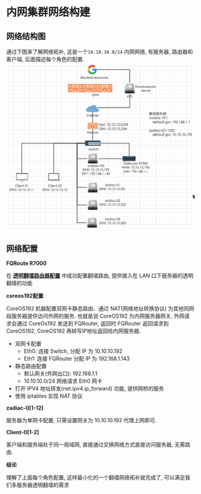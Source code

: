 # 内网集群网络构建

## 网络结构图

通过下图来了解网络拓补, 这是一个`10.10.10.0/24` 内网网络,  有服务器, 路由器和客户端, 后面描述每个角色的配置. 	![2016-06-23_20-36-40_01](./images/2016-07-17_18-30-56.png)

## 网络配置

__FQRoute R7000__

在 __[透明翻墙路由器配置](../chapter-1/transparent-router-cross-over-the-wall.md)__ 中成功配置翻墙路由, 提供接入在 LAN 口下服务器的透明翻墙的功能

__coreos192配置__

CoreOS192 机器配置双网卡静态路由、通过 NAT(网络地址转换协议) 为其他同网段服务器提供访问外网的服务. 也就是说 CoreOS192 为内网服务器网关, 外网请求会通过 CoreOs192 发送到 FQRouter, 返回时 FQRouter 返回请求到 CoreOS192, CoreOS192 再转写IP地址返回给内网服务器.

- 双网卡配置
  - Eth0: 连接 Switch, 分配 IP 为 10.10.10.192
  - Eth1: 连接 FQRouter 分配 IP 为 192.168.1.143
- 静态路由配置
  - 默认网关(外网出口): 192.168.1.1
  - 10.10.10.0/24 网络请求 Eth0 网卡
- 打开 IPV4 地址转发(net.ipv4.ip_forward) 功能, 提供网桥的服务
- 使用 iptables 实现 NAT 协议

__zadiac-0[1-12]__

服务器为单网卡配置, 只需设置网关为 10.10.10.192 代理上网即可.

__Client-0[1-2]__

客户端和服务端处于同一局域网, 直接通过交换网络方式直接访问服务器, 无需路由.

__结论__

理解了上面每个角色配置, 这样最小化的一个翻墙网络拓补就完成了, 可以满足我们多服务器透明翻墙的需求
